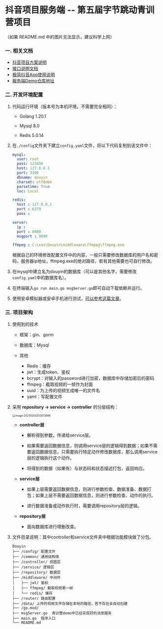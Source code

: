 # 抖音项目服务端 -- 第五届字节跳动青训营项目

（如果 README.md 中的图片无法显示，建议科学上网）

### 一. 相关文档

- [抖音项目方案说明](https://bytedance.feishu.cn/docs/doccnKrCsU5Iac6eftnFBdsXTof)
- [接口说明文档](https://www.apifox.cn/apidoc/shared-09d88f32-0b6c-4157-9d07-a36d32d7a75c/api-50707523)
- [极简抖音App使用说明](https://bytedance.feishu.cn/docs/doccnM9KkBAdyDhg8qaeGlIz7S7)
- [服务端Demo仓库地址](https://github.com/RaymondCode/simple-demo)

### 二. 开发环境配置

1. 代码运行环境（版本号为本机环境，不需要完全相同）：

    - Golang 1.20.1

    - Mysql 8.0

    - Redis 5.0.14

2. 在`./config`文件夹下建立`config.yaml`文件，将以下代码复制到该文件中：

   ```yaml
   mysql:
     user: root
     pass: 123456
     host: 127.0.0.1
     port: 3306
     dbname: douyin
     charset: utf8mb4
     parsetime: True
     loc: Local
   
   redis:
     host : 127.0.0.1
     port : 6379
     pass :
   
   server:
     ip : 
     port : 8080
     msgport : 9090
   
   ffmpeg : C:\xxx\Douyin\middleware\ffmpeg\ffmpeg.exe
   ```

   根据自己的环境修改配置文件中的内容，一般只需要修改数据库的用户名和密码，服务器ip地址，ffmpeg.exe的绝对路径，若有其他需要也可自行修改。

3. 在mysql中建立名为douyin的数据库（可以是其他名字，需要修改`config.yaml`中的数据库名）。

4. 在终端输入`go run main.go msgServer.go`即可自动下载依赖并运行。

5. 使用安卓模拟器或安卓手机进行测试，[可以参考这篇文章](https://juejin.cn/post/7192600701745233979)。

### 三. 项目架构

1. 使用到的技术

    * 框架：gin、gorm

    * 数据库：Mysql

    * 其他
        * Redis：缓存
        * jwt：生成token、鉴权
        * bcrypt：对输入的password进行加密，数据库中存储加密后的密码
        * ffmpeg：截取视频的一帧作为封面
        * uuid：为上传的视频生成唯一的文件名
        * yaml：写配置文件

2. 采用 **repository → service → controller** 的分层结构：

   <img src="https://raw.githubusercontent.com/Leng-Chu/picture/main/2023/02/upgit_20230204_1675513814.png" alt="image-20230204203013698" style="zoom: 60%;" />

    * **controller层**
        * 解析得到参数，传递给service层。

        * 如果需要返回数据信息，则调用service层的逻辑得到数据；如果不需要返回数据信息，只需要执行特定动作修改数据库，那么调用service层的逻辑执行这个动作。

        * 将得到的数据（如果有）与状态码和状态描述打包，返回响应。
    * **service层**

        * 如果上层需要返回数据信息，则进行参数检查、数据准备、数据打包；如果上层不需要返回数据信息，则进行参数检查、动作的执行。

        * 进行数据准备或动作执行时，需要调用repository层的逻辑。
    * **repository层**

        * 面向数据库进行增删改查。

3. 文件目录说明：其中controller和service文件夹中根据功能模块做了分包。

   ```
   Douyin 
   ├── /config/ 配置文件
   ├── /common/ 通用结构体
   ├── /controller/ 视图层
   ├── /service/ 逻辑层
   ├── /repository/ 数据层
   ├── /middleware/ 中间件
   │   ├── jwt/ 鉴权
   │   ├── ffmpeg/ 截取视频第一帧
   │   └── redis/ 缓存
   ├── /router/ 路由配置
   ├── /data/ 上传的视频文件存储在本地的路径，若不存在会自动创建
   ├── /go.mod/
   ├── msgServer.go  青训营demo中已经实现好的消息服务
   ├── main.go  程序入口
   └── README.md
   ```